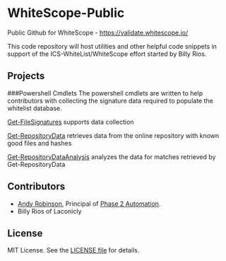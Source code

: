 WhiteScope-Public
=================

Public Github for WhiteScope - https://validate.whitescope.io/

This code repository will host utilities and other helpful code snippets in support of the ICS-WhiteList/WhiteScope effort started by Billy Rios.

## Projects

###Powershell Cmdlets
The powershell cmdlets are written to help contributors with collecting the signature data required to populate the whitelist database.

[Get-FileSignatures](/PS1/Get-FileSignatures.ps1) supports data collection

[Get-RepositoryData](/PS1/Get-RepositoryData.ps1) retrieves data from the online repository with known good files and hashes

[Get-RepositoryDataAnalysis](/PS1/Get-RepositoryDataAnalysis.ps1) analyzes the data for matches retrieved by Get-RepositoryData

## Contributors

* [Andy Robinson](mailto:andy@phase2automation.com), Principal of [Phase 2 Automation](http://phase2automation.com).
* Billy Rios of Laconicly

## License

MIT License. See the [LICENSE file](/LICENSE) for details.
